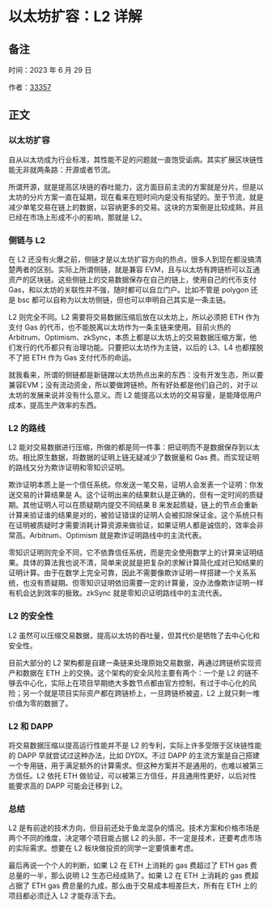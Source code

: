 # 以太坊扩容：L2 详解

## 备注

时间：2023 年 6 月 29 日

作者：[33357](https://github.com/33357)

## 正文

### 以太坊扩容

自从以太坊成为行业标准，其性能不足的问题就一直饱受诟病。其实扩展区块链性能无非就两条路：开源或者节流。

所谓开源，就是提高区块链的吞吐能力，这方面目前主流的方案就是分片。但是以太坊的分片方案一直在延期，现在看来在短时间内是没有指望的。至于节流，就是减少单笔交易在链上的数据，以容纳更多的交易。这块的方案倒是比较成熟，并且已经在市场上形成不小的影响，那就是 L2。

### 侧链与 L2

在 L2 还没有火爆之前，侧链才是以太坊扩容方向的热点，很多人到现在都没搞清楚两者的区别。实际上所谓侧链，就是兼容 EVM，且与以太坊有跨链桥可以互通资产的区块链。这些侧链上的交易数据保存在自己的链上，使用自己的代币支付 Gas，和以太坊的关联性并不强，随时都可以自立门户。比如不管是 polygon 还是 bsc 都可以自称为以太坊侧链，但也可以申明自己其实是一条主链。

L2 则完全不同。L2 需要将交易数据压缩后放在以太坊上，所以必须把 ETH 作为支付 Gas 的代币，也不能脱离以太坊作为一条主链来使用。目前火热的 Arbitrum、Optimism、zkSync，本质上都是以太坊上的交易数据压缩方案，他们发行的代币都只有治理功能。只要把以太坊作为主链，以后的 L3、L4 也都摆脱不了把 ETH 作为 Gas 支付代币的命运。

就我看来，所谓的侧链都是新链蹭以太坊热点出来的东西：没有开发生态，所以要兼容EVM；没有流动资金，所以要做跨链桥。所有好处都是他们自己的，对于以太坊的发展来说并没有什么意义。而 L2 能提高以太坊的交易容量，是能降低用户成本，提高生产效率的东西。

### L2 的路线

L2 能对交易数据进行压缩，所做的都是同一件事：把证明而不是数据保存到以太坊。相比原生数据，将数据的证明上链无疑减少了数据量和 Gas 费。而实现证明的路线又分为欺诈证明和零知识证明。

欺诈证明本质上是一个信任系统。你发送一笔交易，证明人会发表一个证明：你发送交易的计算结果是 A。这个证明出来的结果默认是正确的，但有一定时间的质疑期。其他证明人可以在质疑期内提交不同结果 B 来发起质疑，链上的节点会重新计算来验证谁的结果是对的，被验证错误的证明人会被扣除保证金。这个系统只有在证明被质疑时才需要消耗计算资源来做验证，如果证明人都是诚信的，效率会非常高。Arbitrum、Optimism 就是欺诈证明路线中的主流代表。

零知识证明则完全不同，它不依靠信任系统，而是完全使用数学上的计算来证明结果。具体的算法我也说不清，简单来说就是把复杂的求解计算简化成对已知结果的证明计算。由于在数学上完全可靠，因此不需要像欺诈证明一样搭建一个关系系统，也没有质疑期。但零知识证明依旧需要一定的计算量，没办法像欺诈证明一样有机会达到效率的极致。zkSync 就是零知识证明路线中的主流代表。

### L2 的安全性

L2 虽然可以压缩交易数据，提高以太坊的吞吐量，但其代价是牺牲了去中心化和安全性。

目前大部分的 L2 架构都是自建一条链来处理原始交易数据，再通过跨链桥实现资产和数据在 ETH 上的交换。这个架构的安全风险主要有两个：一个是 L2 的链不够去中心化，实际上在项目早期绝大多数节点都由官方控制，有过于中心化的风险；另一个就是项目实际资产都在跨链桥上，一旦跨链桥被盗，L2 上就只剩一堆价值为零的数据了。

### L2 和 DAPP

将交易数据压缩以提高运行性能并不是 L2 的专利，实际上许多受限于区块链性能的 DAPP 早就尝试过这种办法，比如 DYDX。不过 DAPP 的主流方案是自己搭建一个专用链，用于满足额外的计算需求。但这种方案并不是通用的，也难以被第三方信任。L2 依托 ETH 做验证，可以被第三方信任，并且通用性更好，以后对性能要求高的 DAPP 可能会迁移到 L2。

### 总结

L2 是有前途的技术方向，但目前还处于鱼龙混杂的情况。技术方案和价格市场是两个不同的维度，决定哪个项目能占据 L2 的头部，不一定是技术，还要考虑市场的实际需求。想要在 L2 板块做投资的同学一定要慎重考虑。

最后再说一个个人的判断，如果 L2 在 ETH 上消耗的 gas 费超过了 ETH gas 费总量的一半，那么说明 L2 生态已经成熟了。如果 L2 在 ETH 上消耗的 gas 费超占据了 ETH gas 费总量的九成，那么由于交易成本相差巨大，所有在 ETH 上的项目都必须迁入 L2 才能存活下去。